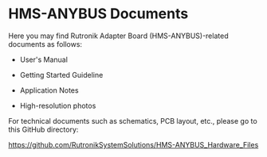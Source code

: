 # HMS-ANYBUS Documents

Here you may find Rutronik Adapter Board (HMS-ANYBUS)-related documents as follows:

- User's Manual

- Getting Started Guideline

- Application Notes

- High-resolution photos

  


For technical documents such as schematics, PCB layout, etc., please go to this GitHub directory:

https://github.com/RutronikSystemSolutions/HMS-ANYBUS_Hardware_Files


